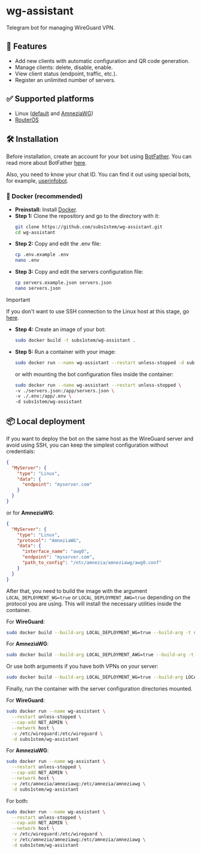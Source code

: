 # wg-assistant

Telegram bot for managing WireGuard VPN.

## 🎯 Features

* Add new clients with automatic configuration and QR code generation.
* Manage clients: delete, disable, enable.
* View client status (endpoint, traffic, etc.).
* Register an unlimited number of servers.

## ✅ Supported platforms

* Linux ([default](https://www.wireguard.com) and [AmneziaWG](https://docs.amnezia.org/documentation/amnezia-wg/))
* [RouterOS](https://help.mikrotik.com/docs/display/ROS/WireGuard)

## 🛠 Installation

Before installation, create an account for your bot using [BotFather](https://t.me/BotFather).
You can read more about BotFather [here](https://core.telegram.org/bots/features#botfather).

Also, you need to know your chat ID.
You can find it out using special bots, for example, [userinfobot](https://t.me/userinfobot).

### 🐋 Docker (recommended)

* **Preinstall:** Install [Docker](https://docs.docker.com/engine/install/).
* **Step 1:** Clone the repository and go to the directory with it:
  ```bash
  git clone https://github.com/subs1stem/wg-assistant.git
  cd wg-assistant
  ```
* **Step 2:** Copy and edit the .env file:
  ```bash
  cp .env.example .env
  nano .env
  ```
* **Step 3:** Copy and edit the servers configuration file:
  ```bash
  cp servers.example.json servers.json
  nano servers.json
  ```

> [!IMPORTANT]
> If you don't want to use SSH connection to the Linux host at this stage, go [here](#-local-deployment).

* **Step 4:** Create an image of your bot:
  ```bash
  sudo docker build -t subs1stem/wg-assistant .
  ```
* **Step 5:** Run a container with your image:
  ```bash
  sudo docker run --name wg-assistant --restart unless-stopped -d subs1stem/wg-assistant
  ```
  or with mounting the bot configuration files inside the container:
  ```bash
  sudo docker run --name wg-assistant --restart unless-stopped \
  -v ./servers.json:/app/servers.json \
  -v ./.env:/app/.env \
  -d subs1stem/wg-assistant
  ```

## 📦 Local deployment

If you want to deploy the bot on the same host as the WireGuard server and avoid using SSH, you can keep the simplest
configuration without credentials:

```json
{
  "MyServer": {
    "type": "Linux",
    "data": {
      "endpoint": "myserver.com"
    }
  }
}
```

or for **AmneziaWG**:

```json
{
  "MyServer": {
    "type": "Linux",
    "protocol": "AmneziaWG",
    "data": {
      "interface_name": "awg0",
      "endpoint": "myserver.com",
      "path_to_config": "/etc/amnezia/amneziawg/awg0.conf"
    }
  }
}
```

After that, you need to build the image with the argument `LOCAL_DEPLOYMENT_WG=true` or `LOCAL_DEPLOYMENT_AWG=true`
depending on the protocol you are using. This will install the necessary utilities inside the container.

For **WireGuard**:

```bash
sudo docker build --build-arg LOCAL_DEPLOYMENT_WG=true --build-arg -t subs1stem/wg-assistant .
```

For **AmneziaWG**:

```bash
sudo docker build --build-arg LOCAL_DEPLOYMENT_AWG=true --build-arg -t subs1stem/wg-assistant .
```

Or use both arguments if you have both VPNs on your server:

```bash
sudo docker build --build-arg LOCAL_DEPLOYMENT_WG=true --build-arg LOCAL_DEPLOYMENT_AWG=true -t subs1stem/wg-assistant .
```

Finally, run the container with the server configuration directories mounted.

For **WireGuard**:

```bash
sudo docker run --name wg-assistant \
  --restart unless-stopped \
  --cap-add NET_ADMIN \
  --network host \
  -v /etc/wireguard:/etc/wireguard \
  -d subs1stem/wg-assistant
```

For **AmneziaWG**:

```bash
sudo docker run --name wg-assistant \
  --restart unless-stopped \
  --cap-add NET_ADMIN \
  --network host \
  -v /etc/amnezia/amneziawg:/etc/amnezia/amneziawg \
  -d subs1stem/wg-assistant
```

For both:

```bash
sudo docker run --name wg-assistant \
  --restart unless-stopped \
  --cap-add NET_ADMIN \
  --network host \
  -v /etc/wireguard:/etc/wireguard \
  -v /etc/amnezia/amneziawg:/etc/amnezia/amneziawg \
  -d subs1stem/wg-assistant
```
